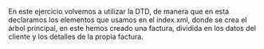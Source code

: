 En este ejercicio volvemos a utilizar la DTD, de manera que en esta declaramos los elementos que usamos en el index.xml, donde se crea el árbol principal, en este hemos creado una factura, dividida en los datos del cliente y los detalles de la propia factura.